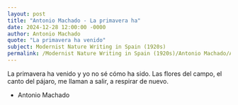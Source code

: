 ```yaml
---
layout: post
title: "Antonio Machado - La primavera ha"
date: 2024-12-28 12:00:00 -0000
author: Antonio Machado
quote: "La primavera ha venido"
subject: Modernist Nature Writing in Spain (1920s)
permalink: /Modernist Nature Writing in Spain (1920s)/Antonio Machado/Antonio Machado - La primavera ha
---
```


La primavera ha venido
   y yo no sé cómo ha sido.
   Las flores del campo,
   el canto del pájaro,
   me llaman a salir,
   a respirar de nuevo.

- Antonio Machado
